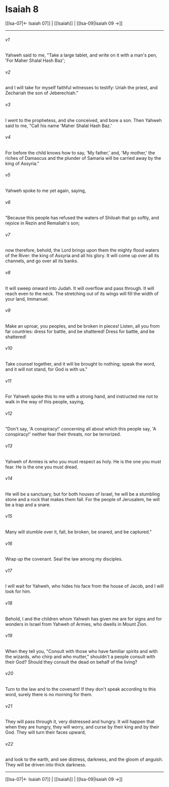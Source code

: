 # Isaiah 8

[[Isa-07|← Isaiah 07]] | [[Isaiah]] | [[Isa-09|Isaiah 09 →]]
***



###### v1 
Yahweh said to me, "Take a large tablet, and write on it with a man's pen, 'For Maher Shalal Hash Baz'; 

###### v2 
and I will take for myself faithful witnesses to testify: Uriah the priest, and Zechariah the son of Jeberechiah." 

###### v3 
I went to the prophetess, and she conceived, and bore a son. Then Yahweh said to me, "Call his name 'Maher Shalal Hash Baz.' 

###### v4 
For before the child knows how to say, 'My father,' and, 'My mother,' the riches of Damascus and the plunder of Samaria will be carried away by the king of Assyria." 

###### v5 
Yahweh spoke to me yet again, saying, 

###### v6 
"Because this people has refused the waters of Shiloah that go softly, and rejoice in Rezin and Remaliah's son; 

###### v7 
now therefore, behold, the Lord brings upon them the mighty flood waters of the River: the king of Assyria and all his glory. It will come up over all its channels, and go over all its banks. 

###### v8 
It will sweep onward into Judah. It will overflow and pass through. It will reach even to the neck. The stretching out of its wings will fill the width of your land, Immanuel. 

###### v9 
Make an uproar, you peoples, and be broken in pieces! Listen, all you from far countries: dress for battle, and be shattered! Dress for battle, and be shattered! 

###### v10 
Take counsel together, and it will be brought to nothing; speak the word, and it will not stand, for God is with us." 

###### v11 
For Yahweh spoke this to me with a strong hand, and instructed me not to walk in the way of this people, saying, 

###### v12 
"Don't say, 'A conspiracy!' concerning all about which this people say, 'A conspiracy!' neither fear their threats, nor be terrorized. 

###### v13 
Yahweh of Armies is who you must respect as holy. He is the one you must fear. He is the one you must dread. 

###### v14 
He will be a sanctuary, but for both houses of Israel, he will be a stumbling stone and a rock that makes them fall. For the people of Jerusalem, he will be a trap and a snare. 

###### v15 
Many will stumble over it, fall, be broken, be snared, and be captured." 

###### v16 
Wrap up the covenant. Seal the law among my disciples. 

###### v17 
I will wait for Yahweh, who hides his face from the house of Jacob, and I will look for him. 

###### v18 
Behold, I and the children whom Yahweh has given me are for signs and for wonders in Israel from Yahweh of Armies, who dwells in Mount Zion. 

###### v19 
When they tell you, "Consult with those who have familiar spirits and with the wizards, who chirp and who mutter," shouldn't a people consult with their God? Should they consult the dead on behalf of the living? 

###### v20 
Turn to the law and to the covenant! If they don't speak according to this word, surely there is no morning for them. 

###### v21 
They will pass through it, very distressed and hungry. It will happen that when they are hungry, they will worry, and curse by their king and by their God. They will turn their faces upward, 

###### v22 
and look to the earth, and see distress, darkness, and the gloom of anguish. They will be driven into thick darkness.

***
[[Isa-07|← Isaiah 07]] | [[Isaiah]] | [[Isa-09|Isaiah 09 →]]
